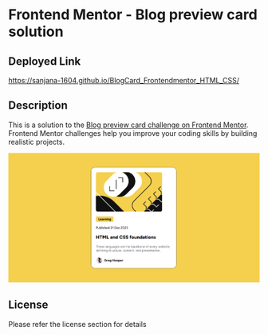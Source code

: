 # Frontend Mentor - Blog preview card solution

 



## Deployed Link
https://sanjana-1604.github.io/BlogCard_Frontendmentor_HTML_CSS/

## Description
This is a solution to the [Blog preview card challenge on Frontend Mentor](https://www.frontendmentor.io/challenges/blog-preview-card-ckPaj01IcS). Frontend Mentor challenges help you improve your coding skills by building realistic projects. 



![Screenshot](assets/Screenshot%202024-06-08%20171422.png)

## License
Please refer the license section for details